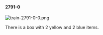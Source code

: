 #### 2791-0
![train-2791-0-0.png](https://github.com/lil-lab/nlvr/raw/master/nlvr/train/images/11/train-2791-0-0.png "train-2791-0-0.png")

There is a box with 2 yellow and 2 blue items.